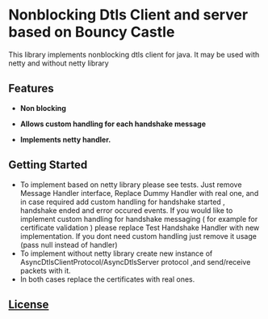 # Nonblocking Dtls Client and server based on Bouncy Castle

This library implements nonblocking dtls client for java. It may be used with netty and without netty library 

## Features

* **Non blocking**

* **Allows custom handling for each handshake message**

* **Implements netty handler.** 

## Getting Started

* To implement based on netty library please see tests. Just remove Message Handler interface, Replace Dummy Handler with real one, and in case required add custom handling for handshake started , handshake ended and error occured events. If you would like to implement custom handling for handshake messaging ( for example for certificate validation ) please replace Test Handshake Handler with new implementation. If you dont need custom handling just remove it usage (pass null instead of handler) 
* To implement without netty library create new instance of AsyncDtlsClientProtocol/AsyncDtlsServer protocol ,and send/receive packets with it.
* In both cases replace the certificates with real ones. 

## [License](LICENSE.md)
